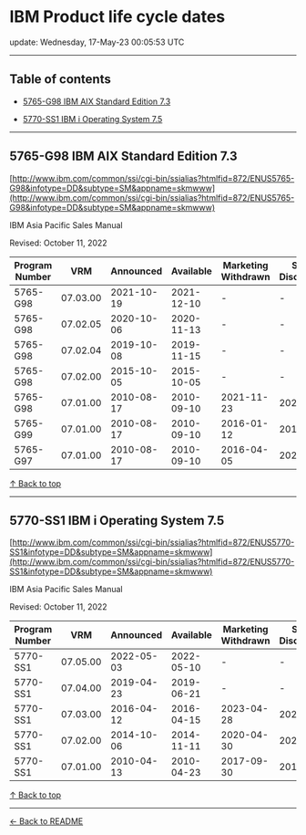 # IBM Product life cycle dates

update: Wednesday, 17-May-23 00:05:53 UTC

---

## Table of contents


- [5765-G98 IBM AIX Standard Edition 7.3](#5765-g98-ibm-aix-standard-edition-7-3)

- [5770-SS1 IBM i Operating System 7.5](#5770-ss1-ibm-i-operating-system-7-5)


---





## 5765-G98 IBM AIX Standard Edition 7.3

[http://www.ibm.com/common/ssi/cgi-bin/ssialias?htmlfid=872/ENUS5765-G98&infotype=DD&subtype=SM&appname=skmwww](http://www.ibm.com/common/ssi/cgi-bin/ssialias?htmlfid=872/ENUS5765-G98&infotype=DD&subtype=SM&appname=skmwww)

IBM Asia Pacific Sales Manual

Revised: October 11, 2022

| Program Number | VRM | Announced | Available | Marketing Withdrawn | Service Discontinued |
| --- | --- | --- | --- | --- | --- |
| 5765-G98 | 07.03.00 | 2021-10-19 | 2021-12-10 | - | - |
| 5765-G98 | 07.02.05 | 2020-10-06 | 2020-11-13 | - | - |
| 5765-G98 | 07.02.04 | 2019-10-08 | 2019-11-15 | - | - |
| 5765-G98 | 07.02.00 | 2015-10-05 | 2015-10-05 | - | - |
| 5765-G98 | 07.01.00 | 2010-08-17 | 2010-09-10 | 2021-11-23 | 2023-04-30 |
| 5765-G99 | 07.01.00 | 2010-08-17 | 2010-09-10 | 2016-01-12 | 2016-09-30 |
| 5765-G97 | 07.01.00 | 2010-08-17 | 2010-09-10 | 2016-04-05 | 2023-04-30 |





[↑ Back to top](#table-of-contents)

---





## 5770-SS1 IBM i Operating System 7.5

[http://www.ibm.com/common/ssi/cgi-bin/ssialias?htmlfid=872/ENUS5770-SS1&infotype=DD&subtype=SM&appname=skmwww](http://www.ibm.com/common/ssi/cgi-bin/ssialias?htmlfid=872/ENUS5770-SS1&infotype=DD&subtype=SM&appname=skmwww)

IBM Asia Pacific Sales Manual

Revised: October 11, 2022

| Program Number | VRM | Announced | Available | Marketing Withdrawn | Service Discontinued |
| --- | --- | --- | --- | --- | --- |
| 5770-SS1 | 07.05.00 | 2022-05-03 | 2022-05-10 | - | - |
| 5770-SS1 | 07.04.00 | 2019-04-23 | 2019-06-21 | - | - |
| 5770-SS1 | 07.03.00 | 2016-04-12 | 2016-04-15 | 2023-04-28 | 2023-09-30 |
| 5770-SS1 | 07.02.00 | 2014-10-06 | 2014-11-11 | 2020-04-30 | 2021-04-30 |
| 5770-SS1 | 07.01.00 | 2010-04-13 | 2010-04-23 | 2017-09-30 | 2018-04-30 |





[↑ Back to top](#table-of-contents)

---



[← Back to README](./README.md)